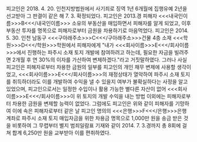 피고인은 2018. 4. 20. 인천지방법원에서 사기죄로 징역 1년 6개월에 집행유예 2년을 선고받아 그 판결이 같은 해 7. 3. 확정되었다.
피고인은 2013.경 피해자 <<<내국인이름>>>B<<</내국인이름>>> 소유의 부동산을 매입하면서 피해자를 알게 되었고, 이후 부동산 투자를 명목으로 피해자로부터 금원을 차용하기로 마음먹었다.
피고인은 2014. 5. 30. 인천 남동구 <<<구아래주소>>>C<<</구아래주소>>>건물 4층 소재 <<<학원>>>D<<</학원>>>학원에서 피해자에게 "내가 <<<회사이름>>>E<<</회사이름>>>에서 진행하는 파주시 소재 토지 개발에 참여하려고 하는데, 필요한 자금을 빌려주면 2개월 후 연 30%의 이자를 가산하여 변제하겠다."라고 거짓말하였다.
그러나 사실 피고인은 피해자로부터 차용한 금원의 일부를 피고인의 개인 채무 변제에 사용할 생각이었고, <<<회사이름>>>E<<</회사이름>>>의 재정상태가 열악하여 파주시 소재 토지를 취득하더라도 이를 개발하여 수익을 낼 수 있을지 여부가 불확실하다는 사정을 알고 있었으며, 피고인으로서는 일정한 수입이나 활용 가능한 별다른 자산이 없어 <<<회사이름>>>E<<</회사이름>>>이 위 토지의 개발 수익을 내는 방법 이외에는 피해자로부터 차용한 금원을 변제할 능력이 없었다.
그럼에도 피고인은 위와 같이 피해자를 기망하여 이에 속은 피해자로부터 같은 날 피고인 명의의 <<<은행>>>F<<</은행>>>은행 계좌로 파주시 소재 토지 매입자금을 위한 차용금 명목으로 1,000만 원을 송금 받은 것을 비롯하여 그 무렵부터 별지 범죄일람표 기재와 같이 2014. 7. 3.경까지 총 8회에 걸쳐 합계 6,250만 원을 교부받아 이를 편취하였다.